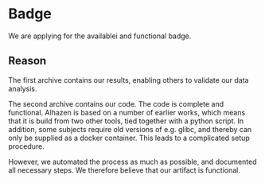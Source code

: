 # Badge

We are applying for the availablei and functional badge. 

## Reason

The first archive contains our results, enabling others to validate our data analysis. 

The second archive contains our code. The code is complete and functional. 
Alhazen is based on a number of earlier works, which means that it is build from two other tools, tied together with a python script. In addition, some subjects require old versions of e.g. glibc, and thereby can only be supplied as a docker container. This leads to a complicated setup procedure.

However, we automated the process as much as possible, and documented all necessary steps. We therefore believe that our artifact is functional.
